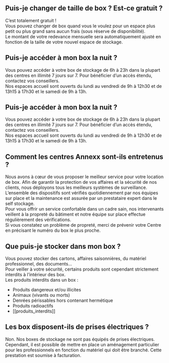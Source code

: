 
## Puis-je changer de taille de box ? Est-ce gratuit ?
C’est totalement gratuit !  
Vous pouvez changer de box quand vous le voulez pour un espace plus petit ou plus grand sans aucun frais (sous réserve de disponibilité).  
Le montant de votre redevance mensuelle sera automatiquement ajusté en fonction de la taille de votre nouvel espace de stockage.

## Puis-je accéder à mon box la nuit ?
Vous pouvez accéder à votre box de stockage de 6h à 23h dans la plupart des centres en illimité 7 jours sur 7. Pour bénéficier d’un accès étendu, contactez vos conseillers.  
Nos espaces accueil sont ouverts du lundi au vendredi de 9h à 12h30 et de 13h15 à 17h30 et le samedi de 9h à 13h.

## Puis-je accéder à mon box la nuit ?
Vous pouvez accéder à votre box de stockage de 6h à 23h dans la plupart des centres en illimité 7 jours sur 7. Pour bénéficier d’un accès étendu, contactez vos conseillers.  
Nos espaces accueil sont ouverts du lundi au vendredi de 9h à 12h30 et de 13h15 à 17h30 et le samedi de 9h à 13h.

## Comment les centres Annexx sont-ils entretenus ?
Nous avons à cœur de vous proposer le meilleur service pour votre location de box. Afin de garantir la protection de vos affaires et la sécurité de nos clients, nous déployons tous les meilleurs systèmes de surveillance. L’ensemble des dispositifs sont vérifiés quotidiennement par nos équipes sur place et la maintenance est assurée par un prestataire expert dans le self stockage.  
Pour vous offrir un service confortable dans un cadre sain, nos intervenants veillent à la propreté du bâtiment et notre équipe sur place effectue régulièrement des vérifications.  
Si vous constatez un problème de propreté, merci de prévenir votre Centre en précisant le numéro du box le plus proche.

## Que puis-je stocker dans mon box ?
Vous pouvez stocker des cartons, affaires saisonnières, du matériel professionnel, des documents...  
Pour veiller à votre sécurité, certains produits sont cependant strictement interdits à l’intérieur des box.  
Les produits interdits dans un box :

- Produits dangereux et/ou illicites
- Animaux (vivants ou morts)
- Denrées périssables hors contenant hermétique
- Produits radioactifs
- [[produits_interdits]]

## Les box disposent-ils de prises électriques ?
Non. Nos boxes de stockage ne sont pas équipés de prises électriques. Cependant, il est possible de mettre en place un aménagement particulier pour les professionnels en fonction du matériel qui doit être branché. Cette prestation est soumise à facturation.